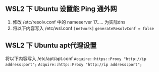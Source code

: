 ## WSL2 下 Ubuntu 设置能 Ping 通外网
1. 修改 /etc/resolv.conf 中的 nameserver 17..... 为实际dns
2. 将以下内容写入 /etc/wsl.conf
`[network]`
`generateResolvConf = false`

## WSL2 下 Ubuntu apt代理设置
将以下内容写入 /etc/apt/apt.conf
`Acquire::https::Proxy "http://ip address:port";`
`Acquire::http::Proxy "http://ip address:port";`